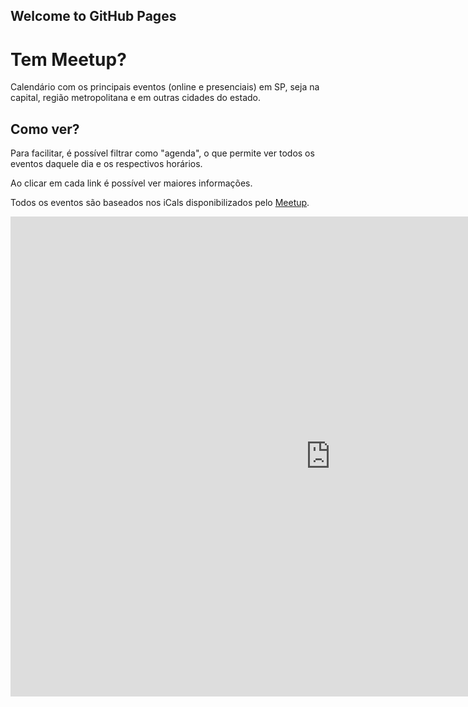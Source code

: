 ## Welcome to GitHub Pages


# Tem Meetup?

Calendário com os principais eventos (online e presenciais) em SP, seja na capital, região metropolitana e em outras cidades do estado.

## Como ver?

Para facilitar, é possível filtrar como "agenda", o que permite ver todos os eventos daquele dia e os respectivos horários.

Ao clicar em cada link é possível ver maiores informações.

Todos os eventos são baseados nos iCals disponibilizados pelo [Meetup](https://www.meetup.com).

<iframe src="https://calendar.google.com/calendar/embed?title=Tem%20Meetup%3F&amp;showPrint=0&amp;height=768&amp;wkst=1&amp;bgcolor=%23ffffff&amp;src=e5gvakmoo8c0rqev08tfoo7oomboahcd%40import.calendar.google.com&amp;color=%23ffffff&amp;src=spu0baafs98k7jdj04jb09iuedv86nor%40import.calendar.google.com&amp;color=%23ffffff&amp;src=2gfahooai8158e2n5o14pt6ev6jl6n4i%40import.calendar.google.com&amp;color=%23ffffff&amp;src=vnbkuriiq1dcpsbvpnbf8vnc73vieor8%40import.calendar.google.com&amp;color=%23ffffff&amp;src=kacopk76dsm7kk4rhmggto5r9f2nupnu%40import.calendar.google.com&amp;color=%23ffffff&amp;src=d439ph28mmurve6aluo5dah57jci0p6a%40import.calendar.google.com&amp;color=%23ffffff&amp;src=71qmomeh5iq9011g1kka2ts9hkc9ices%40import.calendar.google.com&amp;color=%23ffffff&amp;src=pncufskle6nls11u9bjentt88chr53lo%40import.calendar.google.com&amp;color=%23ffffff&amp;src=0f4maobncrg9uvgbr23bivp4gvt3skus%40import.calendar.google.com&amp;color=%23ffffff&amp;src=tqe538ios92f49m0a7dq6f1740h0rfmr%40import.calendar.google.com&amp;color=%23ffffff&amp;src=8qk84uqo8h2qguimm3kugcjlv8hq24pu%40import.calendar.google.com&amp;color=%23ffffff&amp;src=sgq77ud0rikj1ljmujcgcsmtb2cg0alr%40import.calendar.google.com&amp;color=%23ffffff&amp;src=ucboul32j8b5nfiab2c4sq98hb2t42tf%40import.calendar.google.com&amp;color=%23ffffff&amp;src=kpghs0hmsonjdqajq84qqhc4k3f3l9ef%40import.calendar.google.com&amp;color=%23ffffff&amp;src=rpn0m57b0n7ebj3f32prghgl9o8v5aqq%40import.calendar.google.com&amp;color=%23ffffff&amp;src=neps2jvhn8fn1p616b7bhhp9g02f951b%40import.calendar.google.com&amp;color=%23ffffff&amp;src=rku0idr6ad35acr4ccse2nkvqqb0jq1t%40import.calendar.google.com&amp;color=%23ffffff&amp;ctz=America%2FSao_Paulo" style="border-width:0" width="1024" height="768" frameborder="0" scrolling="no"></iframe>
